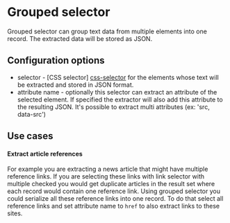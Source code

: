 # Grouped selector

Grouped selector can group text data from multiple elements into one record.
The extracted data will be stored as JSON.

## Configuration options
 * selector - [CSS selector] [css-selector] for the elements whose text will be
 extracted and stored in JSON format.
 * attribute name - optionally this selector can extract an attribute of the
 selected element. If specified the extractor will also add this attribute to
 the resulting JSON. It's possible to extract multi attributes (ex: 'src, data-src')

## Use cases

#### Extract article references

For example you are extracting a news article that might have multiple
reference links. If you are selecting these links with link selector with
multiple checked you would get duplicate articles in the result set where each
record would contain one reference link. Using grouped selector you could
serialize all these reference links into one record. To do that select all
reference links and set attribute name to `href` to also extract links to these
sites.

 [css-selector]: ../CSS%20selector.md
